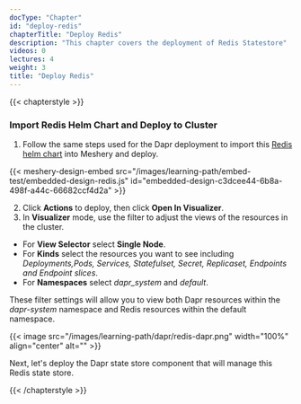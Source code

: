 ```yaml
---
docType: "Chapter"
id: "deploy-redis"
chapterTitle: "Deploy Redis"
description: "This chapter covers the deployment of Redis Statestore"
videos: 0
lectures: 4
weight: 3
title: "Deploy Redis"
---
```


{{< chapterstyle >}}

<h3 class="chapter-sub-heading">Import Redis Helm Chart and Deploy to Cluster</h3>

1. Follow the same steps used for the Dapr deployment to import this [Redis helm chart](https://charts.bitnami.com/bitnami/redis-19.6.2.tgz) into Meshery and deploy.

{{< meshery-design-embed src="/images/learning-path/embed-test/embedded-design-redis.js" id="embedded-design-c3dcee44-6b8a-498f-a44c-66682ccf4d2a" >}}

2. Click **Actions** to deploy, then click **Open In Visualizer**.
3. In **Visualizer** mode, use the filter to adjust the views of the resources in the cluster.
  - For **View Selector** select **Single Node**.
  - For **Kinds** select the resources you want to see including _Deployments,Pods, Services, Statefulset, Secret, Replicaset, Endpoints and Endpoint slices_.
  - For **Namespaces** select _dapr_system_ and _default_.

These filter settings will allow you to view both Dapr resources within the _dapr-system_ namespace and Redis resources within the default namespace.

{{< image src="/images/learning-path/dapr/redis-dapr.png" width="100%" align="center" alt="" >}}

Next, let's deploy the Dapr state store component that will manage this Redis state store.

{{< /chapterstyle >}}
